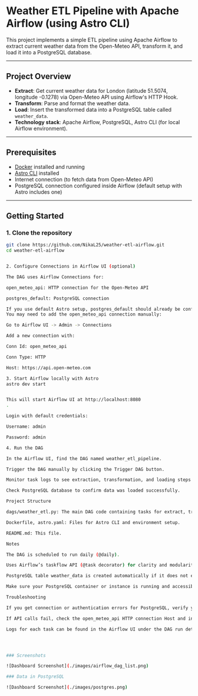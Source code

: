 # Weather ETL Pipeline with Apache Airflow (using Astro CLI)

This project implements a simple ETL pipeline using Apache Airflow to extract current weather data from the Open-Meteo API, transform it, and load it into a PostgreSQL database.

---

## Project Overview

- **Extract**: Get current weather data for London (latitude 51.5074, longitude -0.1278) via Open-Meteo API using Airflow's HTTP Hook.
- **Transform**: Parse and format the weather data.
- **Load**: Insert the transformed data into a PostgreSQL table called `weather_data`.
- **Technology stack**: Apache Airflow, PostgreSQL, Astro CLI (for local Airflow environment).

---

## Prerequisites

- [Docker](https://docs.docker.com/get-docker/) installed and running
- [Astro CLI](https://www.astronomer.io/docs/astro/cli-installation) installed
- Internet connection (to fetch data from Open-Meteo API)
- PostgreSQL connection configured inside Airflow (default setup with Astro includes one)

---

## Getting Started

### 1. Clone the repository

```bash
git clone https://github.com/NikaL25/weather-etl-airflow.git
cd weather-etl-airflow


2. Configure Connections in Airflow UI (optional)

The DAG uses Airflow Connections for:

open_meteo_api: HTTP connection for the Open-Meteo API

postgres_default: PostgreSQL connection

If you use default Astro setup, postgres_default should already be configured.
You may need to add the open_meteo_api connection manually:

Go to Airflow UI -> Admin -> Connections

Add a new connection with:

Conn Id: open_meteo_api

Conn Type: HTTP

Host: https://api.open-meteo.com

3. Start Airflow locally with Astro
astro dev start


This will start Airflow UI at http://localhost:8080
.

Login with default credentials:

Username: admin

Password: admin

4. Run the DAG

In the Airflow UI, find the DAG named weather_etl_pipeline.

Trigger the DAG manually by clicking the Trigger DAG button.

Monitor task logs to see extraction, transformation, and loading steps.

Check PostgreSQL database to confirm data was loaded successfully.

Project Structure

dags/weather_etl.py: The main DAG code containing tasks for extract, transform, load.

Dockerfile, astro.yaml: Files for Astro CLI and environment setup.

README.md: This file.

Notes

The DAG is scheduled to run daily (@daily).

Uses Airflow’s taskflow API (@task decorator) for clarity and modularity.

PostgreSQL table weather_data is created automatically if it does not exist.

Make sure your PostgreSQL container or instance is running and accessible if you customize connections.

Troubleshooting

If you get connection or authentication errors for PostgreSQL, verify your Airflow connection postgres_default credentials.

If API calls fail, check the open_meteo_api HTTP connection Host and internet access.

Logs for each task can be found in the Airflow UI under the DAG run details.




### Screenshots

![Dashboard Screenshot](./images/airflow_dag_list.png)

### Data in PostgreSQL

![Dashboard Screenshot](./images/postgres.png)  
```
